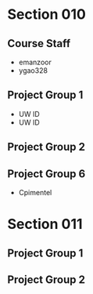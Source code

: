 # Section 010

## Course Staff

   * emanzoor
   * ygao328

## Project Group 1

   * UW ID
   * UW ID

## Project Group 2

## Project Group 6
   * Cpimentel


# Section 011

## Project Group 1

## Project Group 2
